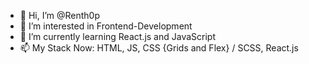 - 👋 Hi, I’m @Renth0p
- 👀 I’m interested in Frontend-Development
- 🌱 I’m currently learning React.js and JavaScript
- 📫 My Stack Now: HTML, JS, CSS {Grids and Flex} / SCSS, React.js
